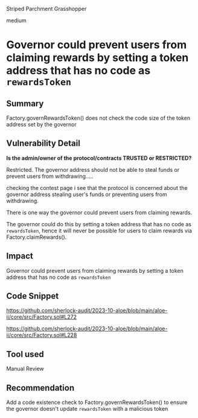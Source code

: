 Striped Parchment Grasshopper

medium

# Governor could prevent users from claiming rewards by setting a token address that has no code as `rewardsToken`
## Summary
Factory.governRewardsToken() does not check the code size of the token address set by the governor

## Vulnerability Detail
**Is the admin/owner of the protocol/contracts TRUSTED or RESTRICTED?**

Restricted. The governor address should not be able to steal funds or prevent users from withdrawing.....

 checking the contest page  i see that the protocol is concerned about the governor address stealing user's funds or preventing users from withdrawing.
 
 There is one way the governor could prevent users from claiming rewards.
 
 The governor could do this by setting a token address that has no code as `rewardsToken`, hence it will never be possible for users to claim rewards via Factory.claimRewards(). 

## Impact
Governor could prevent users from claiming rewards by setting a token address that has no code as `rewardsToken`

## Code Snippet
https://github.com/sherlock-audit/2023-10-aloe/blob/main/aloe-ii/core/src/Factory.sol#L272

https://github.com/sherlock-audit/2023-10-aloe/blob/main/aloe-ii/core/src/Factory.sol#L228
## Tool used

Manual Review

## Recommendation
Add a code existence check to Factory.governRewardsToken() to ensure the governor doesn't update `rewardsToken` with a malicious token